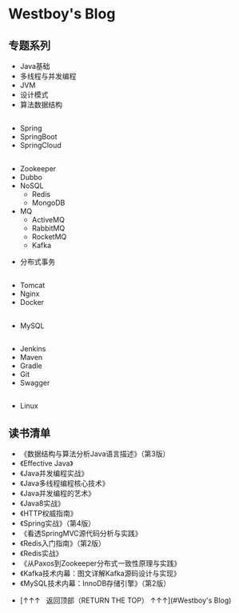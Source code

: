 # Westboy's Blog


## 专题系列
* Java基础
* 多线程与并发编程
* JVM
* 设计模式
* 算法数据结构

##
* Spring
* SpringBoot
* SpringCloud

##
* Zookeeper
* Dubbo
* NoSQL
    - Redis
    - MongoDB
* MQ
    - ActiveMQ
    - RabbitMQ
    - RocketMQ
    - Kafka
- 分布式事务

## 
* Tomcat
* Nginx
* Docker

## 
* MySQL

##
* Jenkins
* Maven
* Gradle
* Git
* Swagger

##
* Linux

## 读书清单
* 《数据结构与算法分析Java语言描述》（第3版）
* 《Effective Java》
* 《Java并发编程实战》
* 《Java多线程编程核心技术》
* 《Java并发编程的艺术》
* 《Java8实战》
* 《HTTP权威指南》
* 《Spring实战》（第4版）
* 《看透SpringMVC源代码分析与实践》
* 《Redis入门指南》（第2版）
* 《Redis实战》
* 《从Paxos到Zookeeper分布式一致性原理与实践》
* 《Kafka技术内幕：图文详解Kafka源码设计与实现》
* 《MySQL技术内幕：InnoDB存储引擎》（第2版）

- [↑↑↑   返回顶部（RETURN THE TOP）  ↑↑↑](#Westboy's Blog)